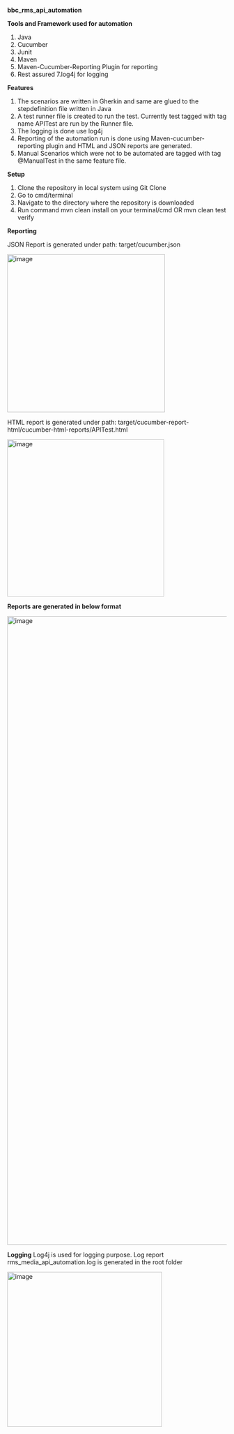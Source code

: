 **bbc_rms_api_automation**

**Tools and Framework used for automation**

1. Java
2. Cucumber
3. Junit
4. Maven
5. Maven-Cucumber-Reporting Plugin for reporting
6. Rest assured
7.log4j for logging

**Features**

1. The scenarios are written in Gherkin and same are glued to the stepdefinition file written in Java
2. A test runner file is created to run the test. Currently test tagged with tag name APITest are run by the Runner file.
3. The logging is done use log4j
4. Reporting of the automation run is done using Maven-cucumber-reporting plugin and HTML and JSON reports are generated.
5. Manual Scenarios which were not to be automated are tagged with tag @ManualTest in the same feature file.

**Setup**

1. Clone the repository in local system using Git Clone
2. Go to cmd/terminal
3. Navigate to the directory where the repository is downloaded
4. Run command mvn clean install on your terminal/cmd OR mvn clean test verify

**Reporting**

JSON Report is generated under path: target/cucumber.json

<img width="362" alt="image" src="https://github.com/nikitaagg19/bbc_rms_api_automation/assets/142045827/351a59ac-6168-41dd-958f-92b78d5b388a">


HTML report is generated under path: target/cucumber-report-html/cucumber-html-reports/APITest.html


<img width="360" alt="image" src="https://github.com/nikitaagg19/bbc_rms_api_automation/assets/142045827/68223c6e-4e66-442e-b94b-aa52778de6cf">

**Reports are generated in below format**


<img width="1440" alt="image" src="https://github.com/nikitaagg19/bbc_rms_api_automation/assets/142045827/1935c986-f133-4331-92fe-7c3806f38806">


**Logging**
Log4j is used for logging purpose. Log report rms_media_api_automation.log is generated in the root folder

<img width="355" alt="image" src="https://github.com/nikitaagg19/bbc_rms_api_automation/assets/142045827/95602567-dadf-4079-8e4d-a530adee39b5">


